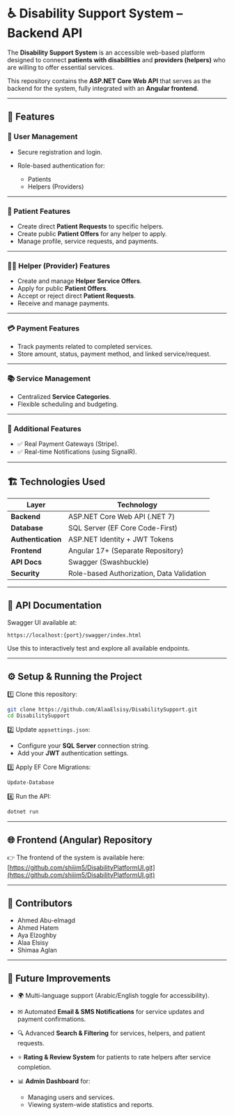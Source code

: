 # ♿ Disability Support System – Backend API

The **Disability Support System** is an accessible web-based platform designed to connect **patients with disabilities** and **providers (helpers)** who are willing to offer essential services.

This repository contains the **ASP.NET Core Web API** that serves as the backend for the system, fully integrated with an **Angular frontend**.

---

## 🚀 Features

### 👤 User Management

* Secure registration and login.
* Role-based authentication for:

  * Patients
  * Helpers (Providers)

---

### 📜 Patient Features

* Create direct **Patient Requests** to specific helpers.
* Create public **Patient Offers** for any helper to apply.
* Manage profile, service requests, and payments.

---

### 🧑‍🔧 Helper (Provider) Features

* Create and manage **Helper Service Offers**.
* Apply for public **Patient Offers**.
* Accept or reject direct **Patient Requests**.
* Receive and manage payments.

---

### 💳 Payment Features

* Track payments related to completed services.
* Store amount, status, payment method, and linked service/request.

---

### 📚 Service Management

* Centralized **Service Categories**.
* Flexible scheduling and budgeting.

---

### 🔮 Additional Features

* ✅ Real Payment Gateways (Stripe).
* ✅ Real-time Notifications (using SignalR).

---

## 🏗 Technologies Used

| Layer              | Technology                                |
| ------------------ | ----------------------------------------- |
| **Backend**        | ASP.NET Core Web API (.NET 7)             |
| **Database**       | SQL Server (EF Core Code-First)           |
| **Authentication** | ASP.NET Identity + JWT Tokens             |
| **Frontend**       | Angular 17+ (Separate Repository)         |
| **API Docs**       | Swagger (Swashbuckle)                     |
| **Security**       | Role-based Authorization, Data Validation |

---

## 🔗 API Documentation

Swagger UI available at:

```
https://localhost:{port}/swagger/index.html
```

Use this to interactively test and explore all available endpoints.

---

## ⚙ Setup & Running the Project

1️⃣ Clone this repository:

```bash
git clone https://github.com/AlaaElsisy/DisabilitySupport.git
cd DisabilitySupport
```

2️⃣ Update `appsettings.json`:

* Configure your **SQL Server** connection string.
* Add your **JWT** authentication settings.

3️⃣ Apply EF Core Migrations:

```bash
Update-Database
```

4️⃣ Run the API:

```bash
dotnet run
```

---

## 🌐 Frontend (Angular) Repository

👉 The frontend of the system is available here:
[https://github.com/shiiim5/DisabilityPlatformUI.git](https://github.com/shiiim5/DisabilityPlatformUI.git)

---

## 👥 Contributors

* Ahmed Abu-elmagd
* Ahmed Hatem
* Aya Elzoghby
* Alaa Elsisy
* Shimaa Aglan

---

## 📌 Future Improvements

* 🌍 Multi-language support (Arabic/English toggle for accessibility).
* ✉ Automated **Email & SMS Notifications** for service updates and payment confirmations.
* 🔍 Advanced **Search & Filtering** for services, helpers, and patient requests.
* ⭐ **Rating & Review System** for patients to rate helpers after service completion.
* 📊 **Admin Dashboard** for:

  * Managing users and services.
  * Viewing system-wide statistics and reports.



